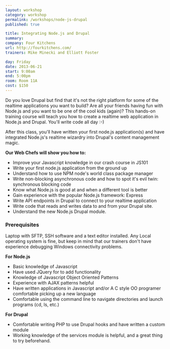 ```yaml
---
layout: workshop
category: workshop
permalink: /workshops/node-js-drupal
published: true

title: Integrating Node.js and Drupal
summary: 
company: Four Kitchens
url: http://fourkitchens.com/
trainers: Mike Minecki and Elliott Foster

day: Friday
date: 2013-06-21
start: 9:00am
end: 5:00pm
room: Room 11A
cost: $150
---
```


Do you love Drupal but find that it's not the right platform for some of the realtime applications you want to build? Are all your friends having fun with Node.js and you want to be one of the cool kids (again)? This hands-on training course will teach you how to create a realtime web application in Node.js and Drupal. You'll write code all day :-)

After this class, you'll have written your first node.js application(s) and have integrated Node.js's realtime wizardry into Drupal's content management magic.

**Our Web Chefs will show you how to:**

* Improve your Javascript knowledge in our crash course in JS101
* Write your first node.js application from the ground up
* Understand how to use NPM node's world class package manager
* Write non-blocking asynchronous code and how to spot it's evil twin: synchronous blocking code
* Know what Node.js is good at and when a different tool is better
* Gain experience with the popular Node.js framework: Express
* Write API endpoints in Drupal to connect to your realtime application
* Write code that reads and writes data to and from your Drupal site.
* Understand the new Node.js Drupal module.

### Prerequisites

Laptop with SFTP, SSH software and a text editor installed. Any Local operating system is fine, but keep in mind that our trainers don't have experience debugging Windows connectivity problems.

**For Node.js**

* Basic knowledge of Javascript
* Have used JQuery for to add functionality
* Knowledge of Javascript Object Oriented Patterns
* Experience with AJAX patterns helpful
* Have written applications in Javascript and/or A C style OO programer comfortable picking up a new language
* Comfortable using the command line to navigate directories and launch programs (cd, ls, etc.)

**For Drupal**

* Comfortable writing PHP to use Drupal hooks and have written a custom module
* Working knowledge of the services module is helpful, and a great thing to try beforehand.
